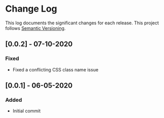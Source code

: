# Change Log

This log documents the significant changes for each release.
This project follows [Semantic Versioning](http://semver.org/).

## [0.0.2] - 07-10-2020
### Fixed
- Fixed a conflicting CSS class name issue

## [0.0.1] - 06-05-2020
### Added
- Initial commit